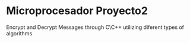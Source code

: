 # Microprocesador Proyecto2
Encrypt and Decrypt Messages through C\C++ utilizing diferent types of algorithms
